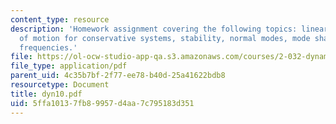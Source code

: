 ```yaml
---
content_type: resource
description: 'Homework assignment covering the following topics: linearized equations
  of motion for conservative systems, stability, normal modes, mode shapes, and natural
  frequencies.'
file: https://ol-ocw-studio-app-qa.s3.amazonaws.com/courses/2-032-dynamics-fall-2004/5ffa10137fb89957d4aa7c795183d351_dyn10.pdf
file_type: application/pdf
parent_uid: 4c35b7bf-2f77-ee78-b40d-25a41622bdb8
resourcetype: Document
title: dyn10.pdf
uid: 5ffa1013-7fb8-9957-d4aa-7c795183d351
---
```


